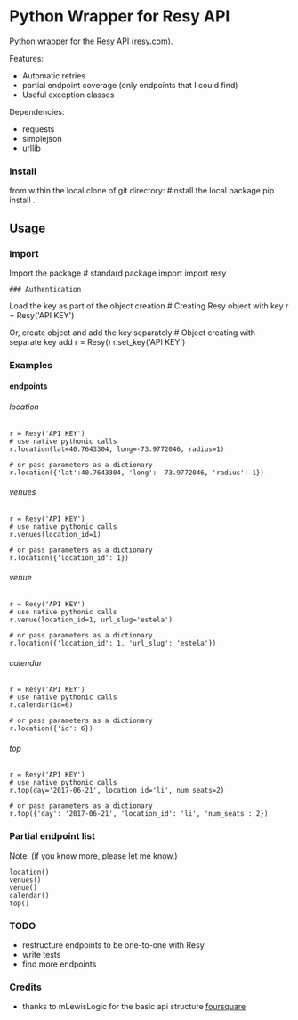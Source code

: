 # Python Wrapper for Resy API

Python wrapper for the Resy API ([resy.com](https://resy.com/)).

Features:
* Automatic retries
* partial endpoint coverage (only endpoints that I could find)
* Useful exception classes

Dependencies:

* requests
* simplejson
* urllib


### Install
from within the local clone of git directory:
    #install the local package
    pip install .

## Usage



### Import

Import the package
    # standard package import
    import resy

    ### Authentication
Load the key as part of the object creation
    # Creating Resy object with key
    r = Resy('API KEY')

Or, create object and add the key separately
    # Object creating with separate key add
    r = Resy()
    r.set_key('API KEY')


### Examples

#### endpoints

###### location
    r = Resy('API KEY')
    # use native pythonic calls
    r.location(lat=40.7643304, long=-73.9772046, radius=1)

    # or pass parameters as a dictionary
    r.location({'lat':40.7643304, 'long': -73.9772046, 'radius': 1})

###### venues
    r = Resy('API KEY')
    # use native pythonic calls
    r.venues(location_id=1)

    # or pass parameters as a dictionary
    r.location({'location_id': 1})

###### venue
    r = Resy('API KEY')
    # use native pythonic calls
    r.venue(location_id=1, url_slug='estela')

    # or pass parameters as a dictionary
    r.location({'location_id': 1, 'url_slug': 'estela'})

###### calendar
    r = Resy('API KEY')
    # use native pythonic calls
    r.calendar(id=6)

    # or pass parameters as a dictionary
    r.location({'id': 6})

###### top
    r = Resy('API KEY')
    # use native pythonic calls
    r.top(day='2017-06-21', location_id='li', num_seats=2)

    # or pass parameters as a dictionary
    r.top({'day': '2017-06-21', 'location_id': 'li', 'num_seats': 2})

### Partial endpoint list
Note: (if you know more, please let me know.)

    location()
    venues()
    venue()
    calendar()
    top()

### TODO
* restructure endpoints to be one-to-one with Resy
* write tests
* find more endpoints

### Credits
* thanks to mLewisLogic for the basic api structure [foursquare](https://github.com/mLewisLogic/foursquare)
